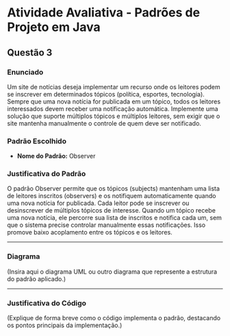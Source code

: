 # Atividade Avaliativa - Padrões de Projeto em Java

## Questão 3

### Enunciado
Um site de notícias deseja implementar um recurso onde os leitores podem se inscrever em determinados tópicos (política, esportes, tecnologia).
Sempre que uma nova notícia for publicada em um tópico, todos os leitores interessados devem receber uma notificação automática.
Implemente uma solução que suporte múltiplos tópicos e múltiplos leitores, sem exigir que o site mantenha manualmente o controle de quem deve ser notificado.

### Padrão Escolhido
- **Nome do Padrão:** Observer 

### Justificativa do Padrão
O padrão Observer permite que os tópicos (subjects) mantenham uma lista de leitores inscritos (observers) e os notifiquem automaticamente quando uma nova notícia for publicada. Cada leitor pode se inscrever ou desinscrever de múltiplos tópicos de interesse. Quando um tópico recebe uma nova notícia, ele percorre sua lista de inscritos e notifica cada um, sem que o sistema precise controlar manualmente essas notificações. Isso promove baixo acoplamento entre os tópicos e os leitores.

---

### Diagrama
(Insira aqui o diagrama UML ou outro diagrama que represente a estrutura do padrão aplicado.)

---

### Justificativa do Código
(Explique de forma breve como o código implementa o padrão, destacando os pontos principais da implementação.)
